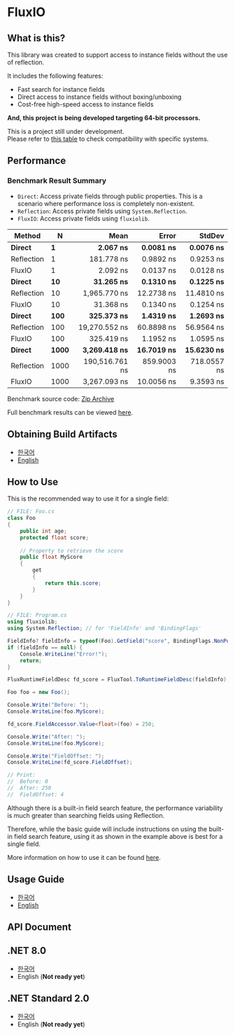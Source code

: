 # FluxIO
## What is this?
This library was created to support access to instance fields without the use of reflection.  
  
It includes the following features:  
- Fast search for instance fields
- Direct access to instance fields without boxing/unboxing
- Cost-free high-speed access to instance fields
   
**And, this project is being developed targeting 64-bit processors.**  
  
This is a project still under development.  
Please refer to [this table](./docs/Compatibility.md) to check compatibility with specific systems.  
  
## Performance
### Benchmark Result Summary
- `Direct`: Access private fields through public properties. This is a scenario where performance loss is completely non-existent.   
- `Reflection`: Access private fields using `System.Reflection`.  
- `FluxIO`: Access private fields using `fluxiolib`.  
  
| Method                                     | N    | Mean           | Error         | StdDev      |
|------------------------------------------- |----- |---------------:|--------------:|------------:|
| **Direct**                                     | **1**    |       **2.067 ns** |     **0.0081 ns** |   **0.0076 ns** |
| Reflection                               | 1    |     181.778 ns |     0.9892 ns |   0.9253 ns |
| FluxIO                                   | 1    |       2.092 ns |     0.0137 ns |   0.0128 ns |
| **Direct**                                     | **10**   |      **31.265 ns** |     **0.1310 ns** |   **0.1225 ns** |
| Reflection                               | 10   |   1,965.770 ns |    12.2738 ns |  11.4810 ns |
| FluxIO                                   | 10   |      31.368 ns |     0.1340 ns |   0.1254 ns |
| **Direct**                                     | **100**  |     **325.373 ns** |     **1.4319 ns** |   **1.2693 ns** |
| Reflection                               | 100  |  19,270.552 ns |    60.8898 ns |  56.9564 ns |
| FluxIO                                   | 100  |     325.419 ns |     1.1952 ns |   1.0595 ns |
| **Direct**                                     | **1000** |   **3,269.418 ns** |    **16.7019 ns** |  **15.6230 ns** |
| Reflection                               | 1000 | 190,516.761 ns |   859.9003 ns | 718.0557 ns |
| FluxIO                                   | 1000 |   3,267.093 ns |    10.0056 ns |   9.3593 ns |
  
Benchmark source code: [Zip Archive](./.benchmark/FluxIOLib.Benchmark.zip)  
  
Full benchmark results can be viewed [here](./docs/Benchmark.Result.md).  
  
  
## Obtaining Build Artifacts
- [한국어](./docs/ko/GetBuildArtifacts.md)  
- [English](./docs/en/GetBuildArtifacts.md)  
  
  
## How to Use
This is the recommended way to use it for a single field:  
```csharp
// FILE: Foo.cs
class Foo
{
    public int age;
    protected float score;
    
    // Property to retrieve the score
    public float MyScore
    {
        get
        {
            return this.score;
        }
    }
}
```
```csharp
// FILE: Program.cs
using fluxiolib;
using System.Reflection; // for 'FieldInfo' and 'BindingFlags'

FieldInfo? fieldInfo = typeof(Foo).GetField("score", BindingFlags.NonPublic | BindingFlags.Instance);
if (fieldInfo == null) {
    Console.WriteLine("Error!");
    return;
}

FluxRuntimeFieldDesc fd_score = FluxTool.ToRuntimeFieldDesc(fieldInfo);

Foo foo = new Foo();

Console.Write("Before: ");
Console.WriteLine(foo.MyScore);

fd_score.FieldAccessor.Value<float>(foo) = 250;

Console.Write("After: ");
Console.WriteLine(foo.MyScore);

Console.Write("FieldOffset: ");
Console.WriteLine(fd_score.FieldOffset);

// Print:
//  Before: 0
//  After: 250
//  FieldOffset: 4
```
Although there is a built-in field search feature, the performance variability is much greater than searching fields using Reflection.  
   
Therefore, while the basic guide will include instructions on using the built-in field search feature, using it as shown in the example above is best for a single field.  
   
More information on how to use it can be found [here](#usage-guide).  
  
## Usage Guide
- [한국어](./docs/ko/HowToUse_Basic.md)
- [English](./docs/en/HowToUse_Basic.md)

## API Document
## .NET 8.0
- [한국어](./docs/ko/API/net8.0/fluxiolib.md)
- English (**Not ready yet**)

## .NET Standard 2.0
- [한국어](./docs/ko/API/netstandard2.0/fluxiolib.md)
- English (**Not ready yet**)

